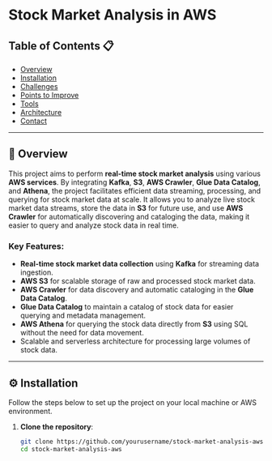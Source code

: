 # Stock Market Analysis in AWS

## Table of Contents 📋
- [Overview](#overview)
- [Installation](#installation)
- [Challenges](#challenges)
- [Points to Improve](#points-to-improve)
- [Tools](#tools)
- [Architecture](#architecture)
- [Contact](#contact)

---

## 🚀 Overview

This project aims to perform **real-time stock market analysis** using various **AWS services**. By integrating **Kafka**, **S3**, **AWS Crawler**, **Glue Data Catalog**, and **Athena**, the project facilitates efficient data streaming, processing, and querying for stock market data at scale. It allows you to analyze live stock market data streams, store the data in **S3** for future use, and use **AWS Crawler** for automatically discovering and cataloging the data, making it easier to query and analyze stock data in real time.

### Key Features:
- **Real-time stock market data collection** using **Kafka** for streaming data ingestion.
- **AWS S3** for scalable storage of raw and processed stock market data.
- **AWS Crawler** for data discovery and automatic cataloging in the **Glue Data Catalog**.
- **Glue Data Catalog** to maintain a catalog of stock data for easier querying and metadata management.
- **AWS Athena** for querying the stock data directly from **S3** using SQL without the need for data movement.
- Scalable and serverless architecture for processing large volumes of stock data.


---


## ⚙️ Installation

Follow the steps below to set up the project on your local machine or AWS environment.

1. **Clone the repository**:
   ```bash
   git clone https://github.com/yourusername/stock-market-analysis-aws.git
   cd stock-market-analysis-aws
